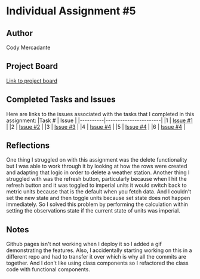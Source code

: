 # Individual Assignment #5

## Author
Cody Mercadante

## Project Board
[Link to project board](https://github.com/wsu-cpts489-fa21/ia5-cody909/projects/1)

## Completed Tasks and Issues
Here are links to the issues associated with the tasks that I completed in this assignment:
|Task # | Issue |
|----------|-----------------------|
|1 | [Issue #1](https://github.com/wsu-cpts489-fa21/ia5-cody909/issues/1) |
|2 | [Issue #2](https://github.com/wsu-cpts489-fa21/ia5-cody909/issues/2) |
|3 | [Issue #3](https://github.com/wsu-cpts489-fa21/ia5-cody909/issues/3) |
|4 | [Issue #4](https://github.com/wsu-cpts489-fa21/ia5-cody909/issues/4) |
|5 | [Issue #4](https://github.com/wsu-cpts489-fa21/ia5-cody909/issues/5) |
|6 | [Issue #4](https://github.com/wsu-cpts489-fa21/ia5-cody909/issues/6) |


## Reflections
One thing I struggled on with this assignment was the delete functionality but I was able to work through it by looking at how the rows were created and adapting that logic in order to delete a weather station. Another thing I struggled with was the refresh button, particularly because when I hit the refresh button and it was toggled to imperial units it would switch back to metric units because that is the default when you fetch data. And I couldn't set the new state and then toggle units because set state does not happen immediately. So I solved this problem by performing the calculation within setting the observations state if the current state of units was imperial.

## Notes
Github pages isn't not working when I deploy it so I added a gif demonstrating the features. Also, I accidentally starting working on this in a different repo and had to transfer it over which is why all the commits are together. And I don't like using class components so I refactored the class code with functional components.